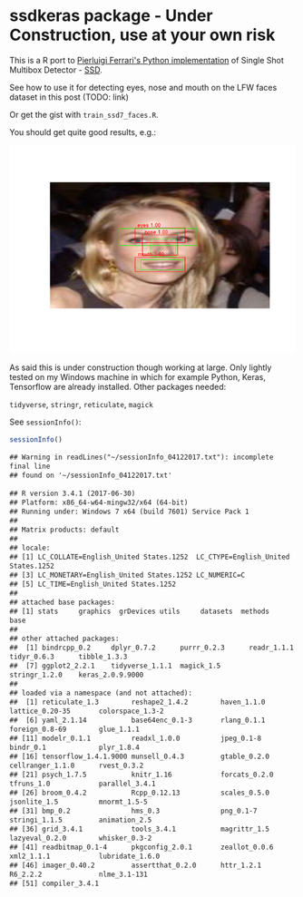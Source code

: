 <!-- README.md is generated from README.Rmd. Please edit that file -->
ssdkeras package - Under Construction, use at your own risk
===========================================================

This is a R port to [Pierluigi Ferrari's Python implementation](https://github.com/pierluigiferrari/ssd_keras) of Single Shot Multibox Detector - [SSD](https://arxiv.org/abs/1512.02325).

See how to use it for detecting eyes, nose and mouth on the LFW faces dataset in this post (TODO: link)

Or get the gist with `train_ssd7_faces.R`.

You should get quite good results, e.g.:

![](val_02.png)

As said this is under construction though working at large. Only lightly tested on my Windows machine in which for example Python, Keras, Tensorflow are already installed. Other packages needed:

`tidyverse`, `stringr`, `reticulate`, `magick`

See `sessionInfo()`:

``` r
sessionInfo()
```

    ## Warning in readLines("~/sessionInfo_04122017.txt"): incomplete final line
    ## found on '~/sessionInfo_04122017.txt'

    ## R version 3.4.1 (2017-06-30)
    ## Platform: x86_64-w64-mingw32/x64 (64-bit)
    ## Running under: Windows 7 x64 (build 7601) Service Pack 1
    ## 
    ## Matrix products: default
    ## 
    ## locale:
    ## [1] LC_COLLATE=English_United States.1252  LC_CTYPE=English_United States.1252   
    ## [3] LC_MONETARY=English_United States.1252 LC_NUMERIC=C                          
    ## [5] LC_TIME=English_United States.1252    
    ## 
    ## attached base packages:
    ## [1] stats     graphics  grDevices utils     datasets  methods   base     
    ## 
    ## other attached packages:
    ##  [1] bindrcpp_0.2     dplyr_0.7.2      purrr_0.2.3      readr_1.1.1      tidyr_0.6.3      tibble_1.3.3    
    ##  [7] ggplot2_2.2.1    tidyverse_1.1.1  magick_1.5       stringr_1.2.0    keras_2.0.9.9000
    ## 
    ## loaded via a namespace (and not attached):
    ##  [1] reticulate_1.3        reshape2_1.4.2        haven_1.1.0           lattice_0.20-35       colorspace_1.3-2     
    ##  [6] yaml_2.1.14           base64enc_0.1-3       rlang_0.1.1           foreign_0.8-69        glue_1.1.1           
    ## [11] modelr_0.1.1          readxl_1.0.0          jpeg_0.1-8            bindr_0.1             plyr_1.8.4           
    ## [16] tensorflow_1.4.1.9000 munsell_0.4.3         gtable_0.2.0          cellranger_1.1.0      rvest_0.3.2          
    ## [21] psych_1.7.5           knitr_1.16            forcats_0.2.0         tfruns_1.0            parallel_3.4.1       
    ## [26] broom_0.4.2           Rcpp_0.12.13          scales_0.5.0          jsonlite_1.5          mnormt_1.5-5         
    ## [31] bmp_0.2               hms_0.3               png_0.1-7             stringi_1.1.5         animation_2.5        
    ## [36] grid_3.4.1            tools_3.4.1           magrittr_1.5          lazyeval_0.2.0        whisker_0.3-2        
    ## [41] readbitmap_0.1-4      pkgconfig_2.0.1       zeallot_0.0.6         xml2_1.1.1            lubridate_1.6.0      
    ## [46] imager_0.40.2         assertthat_0.2.0      httr_1.2.1            R6_2.2.2              nlme_3.1-131         
    ## [51] compiler_3.4.1
